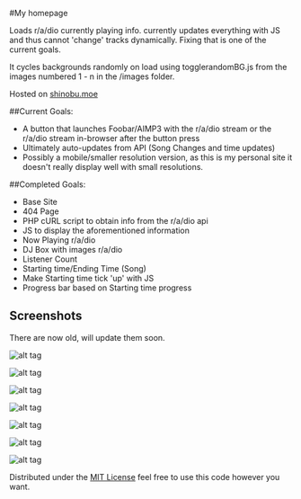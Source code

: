 #My homepage

Loads r/a/dio currently playing info. currently updates everything with JS and thus cannot 'change' tracks dynamically. Fixing that is one of the current goals.

It cycles backgrounds randomly on load using togglerandomBG.js from the images numbered 1 - n in the /images folder.

Hosted on [shinobu.moe](shinobu.moe)

##Current Goals:
<ul>
    <li>A button that launches Foobar/AIMP3 with the r/a/dio stream or the r/a/dio stream in-browser after the button press</li>
    <li>Ultimately auto-updates from API (Song Changes and time updates)</li>
    <li>Possibly a mobile/smaller resolution version, as this is my personal site it doesn't really display well with small resolutions.</li>
</ul>

##Completed Goals:
<ul>
    <li>Base Site</li>
    <li>404 Page</li>
    <li>PHP cURL script to obtain info from the r/a/dio api</li>
    <li>JS to display the aforementioned information</li>
    <li>Now Playing r/a/dio</li>
    <li>DJ Box with images r/a/dio</li>
    <li>Listener Count</li>
    <li>Starting time/Ending Time (Song)</li>
    <li>Make Starting time tick 'up' with JS</li>
    <li>Progress bar based on Starting time progress</li>
</ul>


## Screenshots

There are now old, will update them soon. 

![alt tag](http://puu.sh/aNE83/f2b97ab2ba.jpg)

![alt tag](http://puu.sh/aNE0s/5564224226.jpg)

![alt tag](http://puu.sh/aNE6T/1597ed61c6.jpg)

![alt tag](http://puu.sh/aNE5H/e6f6f21454.jpg)

![alt tag](http://puu.sh/aNE3k/fe6cfc441c.jpg)

![alt tag](http://puu.sh/aNE4z/8f2e52acf9.jpg)

![alt tag](http://puu.sh/aNE23/c4172bafa3.jpg)


Distributed under the [MIT License](http://opensource.org/licenses/MIT) feel free to use this code however you want.
